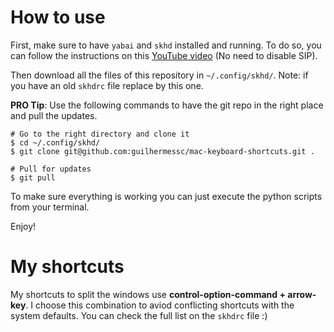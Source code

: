 # How to use

First, make sure to have `yabai` and `skhd` installed and running. To do so, you can follow the instructions on this [YouTube video](https://www.youtube.com/watch?v=JL1lz77YbUE) (No need to disable SIP).

Then download all the files of this repository in `~/.config/skhd/`. Note: if you have an old `skhdrc` file replace by this one.

**PRO Tip**: Use the following commands to have the git repo in the right place and pull the updates.

```
# Go to the right directory and clone it
$ cd ~/.config/skhd/
$ git clone git@github.com:guilhermessc/mac-keyboard-shortcuts.git .

# Pull for updates
$ git pull
```

To make sure everything is working you can just execute the python scripts from your terminal.

Enjoy!

# My shortcuts

My shortcuts to split the windows use **control-option-command + arrow-key**. I choose this combination to aviod conflicting shortcuts with the system defaults. You can check the full list on the `skhdrc` file :)